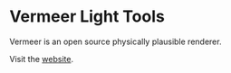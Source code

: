 # Vermeer Light Tools

Vermeer is an open source physically plausible renderer.

Visit the [website](http://www.vermeerlt.com).